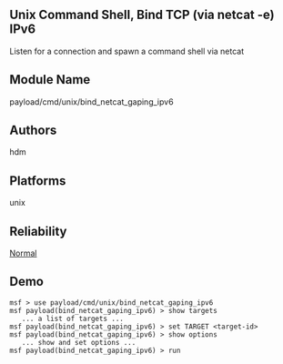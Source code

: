 ## Unix Command Shell, Bind TCP (via netcat -e) IPv6

Listen for a connection and spawn a command shell via netcat


## Module Name
payload/cmd/unix/bind_netcat_gaping_ipv6

## Authors
hdm





## Platforms
unix

## Reliability
[Normal](https://github.com/rapid7/metasploit-framework/wiki/Exploit-Ranking)

## Demo

```
msf > use payload/cmd/unix/bind_netcat_gaping_ipv6
msf payload(bind_netcat_gaping_ipv6) > show targets
   ... a list of targets ...
msf payload(bind_netcat_gaping_ipv6) > set TARGET <target-id>
msf payload(bind_netcat_gaping_ipv6) > show options
   ... show and set options ...
msf payload(bind_netcat_gaping_ipv6) > run
```
    
    